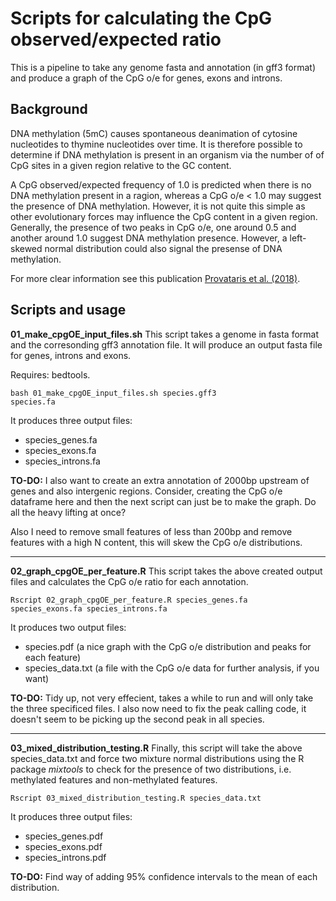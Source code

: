# Scripts for calculating the CpG observed/expected ratio 

This is a pipeline to take any genome fasta and annotation (in gff3 format) and produce a graph of the CpG o/e for genes, exons and introns. 

## Background
DNA methylation (5mC) causes spontaneous deanimation of cytosine nucleotides to thymine nucleotides over time. It is therefore possible to determine if DNA methylation is present in an organism via the number of of CpG sites in a given region relative to the GC content.

A CpG observed/expected frequency of 1.0 is predicted when there is no DNA methylation present in a ragion, whereas a CpG o/e < 1.0 may suggest the presence of DNA methylation. However, it is not quite this simple as other evolutionary forces may influence the CpG content in a given region. Generally, the presence of two peaks in CpG o/e, one around 0.5 and another around 1.0 suggest DNA methylation presence. However, a left-skewed normal distribution could also signal the presense of DNA methylation.

For more clear information see this publication [Provataris et al. (2018)](https://doi.org/10.1093/gbe/evy066).

## Scripts and usage

**01_make_cpgOE_input_files.sh**
This script takes a genome in fasta format and the corresonding gff3 annotation file. It will produce an output fasta file for genes, introns and exons.

Requires: bedtools.

<code>bash 01_make_cpgOE_input_files.sh species.gff3 species.fa</code>

It produces three output files:
- species_genes.fa
- species_exons.fa
- species_introns.fa

**TO-DO:** I also want to create an extra annotation of 2000bp upstream of genes and also intergenic regions. Consider, creating the CpG o/e dataframe here and then the next script can just be to make the graph. Do all the heavy lifting at once?

Also I need to remove small features of less than 200bp and remove features with a high N content, this will skew the CpG o/e distributions.

----

**02_graph_cpgOE_per_feature.R**
This script takes the above created output files and calculates the CpG o/e ratio for each annotation. 

<code>Rscript 02_graph_cpgOE_per_feature.R species_genes.fa species_exons.fa species_introns.fa </code>

It produces two output files:
- species.pdf (a nice graph with the CpG o/e distribution and peaks for each feature)
- species_data.txt (a file with the CpG o/e data for further analysis, if you want)

**TO-DO:** Tidy up, not very effecient, takes a while to run and will only take the three specificed files. I also now need to fix the peak calling code, it doesn't seem to be picking up the second peak in all species.

----

**03_mixed_distribution_testing.R**
Finally, this script will take the above species_data.txt and force two mixture normal distributions using the R package *mixtools* to check for the presence of two distributions, i.e. methylated features and non-methylated features. 

<code>Rscript 03_mixed_distribution_testing.R species_data.txt </code>

It produces three output files:
- species_genes.pdf
- species_exons.pdf
- species_introns.pdf

**TO-DO:** Find way of adding 95% confidence intervals to the mean of each distribution.